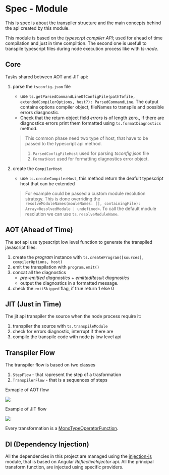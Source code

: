 # Spec - Module

This is spec is about the transpiler structure and the main concepts behind the api
created by this module.

This module is based on the _typescrpt compiler API_; used for ahead of time compilation
and just in time compiltion. The second one is usefull to transpile typescript files during
node execution process like with _ts-node_.

## Core

Tasks shared between AOT and JIT api:

1. parse the `tsconfig.json` file
    - use `ts.getParsedCommandLineOfConfigFile(pathTofile, extendedCompilerOptions, host?): ParsedCommandLine`. The output contains
    options compiler object, fileNames to transpile and possible errors diasgnostic.
    - Check that the return object field _errors_ is of length zero., If there are  diagnostics errors print them formatted
    using `ts.formatDiagnostics` method.

    > This common phase need two type of host, that have to be passed to the typescript api method.
    > 1. `ParsedConfigFileHost` used for parsing _tsconfig.json_ file
    > 2. `FormatHost` used for formatting diagnostics error object.

2. create the `CompilerHost`
    - use `ts.createCompilerHost`, this method return the deafult typescript host that can be extended
    > For example could be passed a custom module resolution strategy.
    > This is done overriding the `resolveModuleNames(mouleNames: [], containingFile): Array<ResolvedModule | undefined>`.
    > To call the default module resolution we can use `ts.resolveModuleName`.

## AOT (Ahead of Time)
The aot api use typescript low level function to generate the transpiled javascript files:

1. create the _program_ instance with `ts.createProgram([sources], compilerOptions, host)`
2. emit the transpilation with `program.emit()`
3. concat all the diagnostics
    - _pre-emitted diagnostics_ + _emittedResult diagnostics_
    - output the diagnostics in a formatted message.
4. check the `emitSkipped` flag, if true return 1 else 0

## JIT (Just in Time)
The jit api transpiler the source when the node process require it:

1. transpiler the source with `ts.transpileModule`
2. check for errors diagnostic, interrupt if there are
3. compile the transpile code with node js low level api

## Transpiler Flow

The transpiler flow is based on two classes 

1. `StepFlow` - that rapresent the step of a trasformation
2. `TranspilerFlow` - that is a sequences of steps

Exmaple of AOT flow

<img src="http://yuml.me/diagram/activity/(start)->(T1 - Parse configuration)->(T2 - Create the program)->(T3 - Emit the result)->(T4 - Check diagnostic)->(T5 - 0 | 1)->(end)" >

Example of JIT flow

<img src="http://yuml.me/diagram/activity/(start)->(T1 - Parse configuration)->(T2 - Check diagnostic)->(T3 - 0 | 1)->(end)" >

Every transformation is a [MonoTypeOperatorFunction<TranspilerFlow>](https://rxjs-dev.firebaseapp.com/api/index/interface/MonoTypeOperatorFunction).

## DI (Dependency Injection)

All the dependencies in this project are managed using the [injection-js](https://github.com/mgechev/injection-js)
module, that is based on Angular _ReflectiveInjector_ api.
All the principal transform function, are injected using specific providers.
